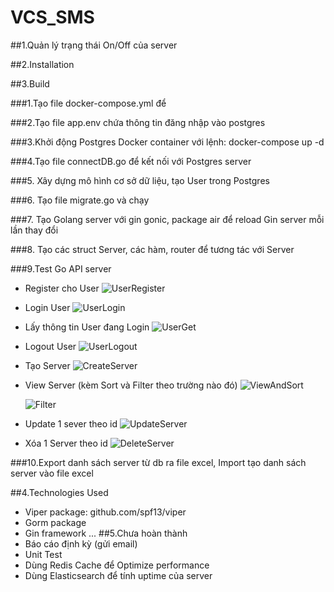 # VCS_SMS
##1.Quản lý trạng thái On/Off của  server

##2.Installation

##3.Build

###1.Tạo file docker-compose.yml để 

###2.Tạo file app.env chứa thông tin đăng nhập vào postgres

###3.Khởi động Postgres Docker container với lệnh:      docker-compose up -d

###4.Tạo file connectDB.go để kết nối với Postgres server

###5. Xây dựng mô hình cơ sở dữ liệu, tạo User trong Postgres

###6. Tạo file migrate.go và chạy

###7. Tạo Golang server với gin gonic, package air để reload Gin server mỗi lần thay đổi

###8. Tạo các struct Server, các hàm, router để tương tác với Server

###9.Test Go API server

- Register cho User
    ![UserRegister](https://user-images.githubusercontent.com/109098045/197560904-94757a4b-00f0-4417-9a9d-48da36822b4c.png)

- Login User
    ![UserLogin](https://user-images.githubusercontent.com/109098045/197560640-26868d23-4455-4cdc-94a7-51ca00c51142.png)

- Lấy thông tin User đang Login
    ![UserGet](https://user-images.githubusercontent.com/109098045/197561052-0214cd02-0297-4536-9218-f19a2049f903.png)

- Logout User
    ![UserLogout](https://user-images.githubusercontent.com/109098045/197561088-ec064abc-cfce-450c-886d-e92e3d284c8b.png)


- Tạo Server
    ![CreateServer](https://user-images.githubusercontent.com/109098045/197561118-204ea060-8ffd-4ae4-a839-b27189d50068.png)

- View Server (kèm Sort và Filter theo trường nào đó)
    ![ViewAndSort](https://user-images.githubusercontent.com/109098045/197561152-6ff4e894-feab-47b9-adb8-e9f6e0ec11ad.png)

    ![Filter](https://user-images.githubusercontent.com/109098045/197561175-ea7fd2d2-47e1-4487-a277-806a44405ed1.png)

- Update 1 sever theo id
    ![UpdateServer](https://user-images.githubusercontent.com/109098045/197561209-d0fa99ed-91b1-4a37-8fd0-a3d4eb469204.png)

- Xóa 1 Server theo id
    ![DeleteServer](https://user-images.githubusercontent.com/109098045/197561228-d16e979d-f7f9-471f-be4a-ba079d5333eb.png)

###10.Export danh sách server từ db ra file excel, Import tạo danh sách server vào file excel 

##4.Technologies Used
- Viper package: github.com/spf13/viper
- Gorm package
- Gin framework
...
##5.Chưa hoàn thành
- Báo cáo định kỳ (gửi email)
- Unit Test
- Dùng Redis Cache để Optimize performance
- Dùng Elasticsearch để tính uptime của server
